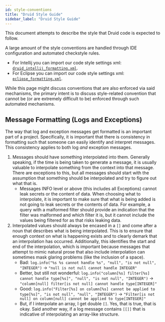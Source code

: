 ```yaml
---
id: style-conventions
title: "Druid Style Guide"
sidebar_label: "Druid Style Guide"
---
```


<!--
  ~ Licensed to the Apache Software Foundation (ASF) under one
  ~ or more contributor license agreements.  See the NOTICE file
  ~ distributed with this work for additional information
  ~ regarding copyright ownership.  The ASF licenses this file
  ~ to you under the Apache License, Version 2.0 (the
  ~ "License"); you may not use this file except in compliance
  ~ with the License.  You may obtain a copy of the License at
  ~
  ~   http://www.apache.org/licenses/LICENSE-2.0
  ~
  ~ Unless required by applicable law or agreed to in writing,
  ~ software distributed under the License is distributed on an
  ~ "AS IS" BASIS, WITHOUT WARRANTIES OR CONDITIONS OF ANY
  ~ KIND, either express or implied.  See the License for the
  ~ specific language governing permissions and limitations
  ~ under the License.
  -->

This document attempts to describe the style that Druid code is expected to follow.

A large amount of the style conventions are handled through IDE configuration and automated checkstyle rules.
 
- For Intellij you can import our code style settings xml: [`druid_intellij_formatting.xml`](
  https://github.com/apache/druid/raw/master/dev/druid_intellij_formatting.xml).
- For Eclipse you can import our code style settings xml: [`eclipse_formatting.xml`](
  https://github.com/apache/druid/raw/master/dev/eclipse_formatting.xml).

While this page might discuss conventions that are also enforced via said mechanisms, the primary intent is to
discuss style-related convention that cannot be (or are extremely difficult to be) enforced through such automated
mechanisms.

## Message Formatting (Logs and Exceptions)

The way that log and exception messages get formatted is an important part of a project.  Specifically, it is
important that there is consistency in formatting such that someone can easily identify and interpret messages.
This consistency applies to both log *and* exception messages.

1. Messages should have something interpolated into them.  Generally speaking, if the time is being taken to generate a message, it is usually valuable to interpolate something from the context into that message.  There are exceptions to this, but all messages should start with the assumption that something should be interpolated and try to figure out what that is.
   * Messages INFO level or above (this includes all Exceptions) cannot leak secrets or the content of data.  When choosing what to interpolate, it is important to make sure that what is being added is not going to leak secrets or the contents of data.  For example, a query with a malformed filter should provide an indication that the filter was malformed and which filter it is, but it cannot include the values being filtered for as that risks leaking data.
2. Interpolated values should always be encased in a `[]` and come after a noun that describes what is being interpolated.  This is to ensure that enough context on what is happening exists and to clearly demark that an interpolation has occurred.  Additionally, this identifies the start and end of the interpolation, which is important because messages that attempt to mimic natural prose that also include interpolation can sometimes mask glaring problems (like the inclusion of a space).
   * Bad: `log.info("%s %s cannot handle %s", "null", "is not null", "INTEGER")` -> `"null is not null cannot handle INTEGER"`
   * Better, but still not wonderful: `log.info("column[%s] filter[%s] cannot handle type[%s]", "null", "is not null", "INTEGER")` -> `"column[null] filter[is not null] cannot handle type[INTEGER]"`
   * Good: `log.info("Filter[%s] on column[%s] cannot be applied to type[%s]", "is not null", "null", "INTEGER")` -> `"Filter[is not null] on column[null] cannot be applied to type[INTEGER]"`
   * But, if I interpolate an array, I get double `[]`.  Yes, that is true, that is okay.  Said another way, if a log message contains `[[]]` that is indicative of interpolating an array-like structure.
